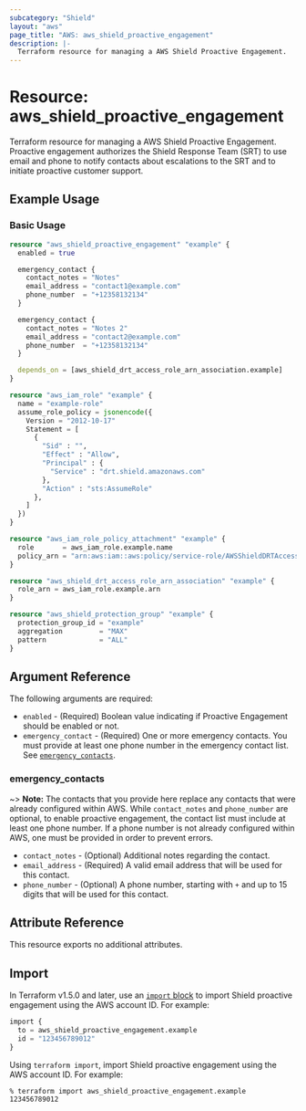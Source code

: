 ```yaml
---
subcategory: "Shield"
layout: "aws"
page_title: "AWS: aws_shield_proactive_engagement"
description: |-
  Terraform resource for managing a AWS Shield Proactive Engagement.
---
```


# Resource: aws_shield_proactive_engagement

Terraform resource for managing a AWS Shield Proactive Engagement.
Proactive engagement authorizes the Shield Response Team (SRT) to use email and phone to notify contacts about escalations to the SRT and to initiate proactive customer support.

## Example Usage

### Basic Usage

```terraform
resource "aws_shield_proactive_engagement" "example" {
  enabled = true

  emergency_contact {
    contact_notes = "Notes"
    email_address = "contact1@example.com"
    phone_number  = "+12358132134"
  }

  emergency_contact {
    contact_notes = "Notes 2"
    email_address = "contact2@example.com"
    phone_number  = "+12358132134"
  }

  depends_on = [aws_shield_drt_access_role_arn_association.example]
}

resource "aws_iam_role" "example" {
  name = "example-role"
  assume_role_policy = jsonencode({
    Version = "2012-10-17"
    Statement = [
      {
        "Sid" : "",
        "Effect" : "Allow",
        "Principal" : {
          "Service" : "drt.shield.amazonaws.com"
        },
        "Action" : "sts:AssumeRole"
      },
    ]
  })
}

resource "aws_iam_role_policy_attachment" "example" {
  role       = aws_iam_role.example.name
  policy_arn = "arn:aws:iam::aws:policy/service-role/AWSShieldDRTAccessPolicy"
}

resource "aws_shield_drt_access_role_arn_association" "example" {
  role_arn = aws_iam_role.example.arn
}

resource "aws_shield_protection_group" "example" {
  protection_group_id = "example"
  aggregation         = "MAX"
  pattern             = "ALL"
}
```

## Argument Reference

The following arguments are required:

* `enabled` - (Required) Boolean value indicating if Proactive Engagement should be enabled or not.
* `emergency_contact` - (Required) One or more emergency contacts. You must provide at least one phone number in the emergency contact list. See [`emergency_contacts`](#emergency_contacts).

### emergency_contacts

~> **Note:** The contacts that you provide here replace any contacts that were already configured within AWS. While `contact_notes` and `phone_number` are optional, to enable proactive engagement, the contact list must include at least one phone number. If a phone number is not already configured within AWS, one must be provided in order to prevent errors.

* `contact_notes` - (Optional) Additional notes regarding the contact.
* `email_address` - (Required) A valid email address that will be used for this contact.
* `phone_number` - (Optional) A phone number, starting with `+` and up to 15 digits that will be used for this contact.

## Attribute Reference

This resource exports no additional attributes.

## Import

In Terraform v1.5.0 and later, use an [`import` block](https://developer.hashicorp.com/terraform/language/import) to import Shield proactive engagement using the AWS account ID. For example:

```terraform
import {
  to = aws_shield_proactive_engagement.example
  id = "123456789012"
}
```

Using `terraform import`, import Shield proactive engagement using the AWS account ID. For example:

```console
% terraform import aws_shield_proactive_engagement.example 123456789012
```
